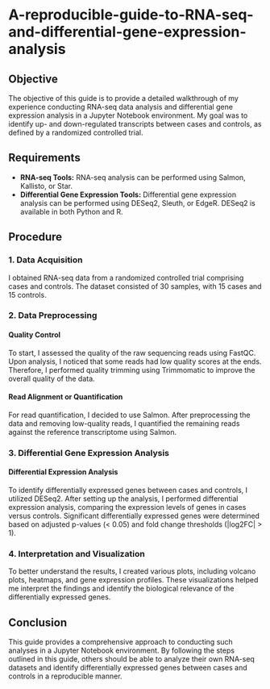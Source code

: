 # A-reproducible-guide-to-RNA-seq-and-differential-gene-expression-analysis

## Objective
The objective of this guide is to provide a detailed walkthrough of my experience conducting RNA-seq data analysis and differential gene expression analysis in a Jupyter Notebook environment. My goal was to identify up- and down-regulated transcripts between cases and controls, as defined by a randomized controlled trial.

## Requirements
- **RNA-seq Tools:** RNA-seq analysis can be performed using Salmon, Kallisto, or Star.
- **Differential Gene Expression Tools:** Differential gene expression analysis can be performed using DESeq2, Sleuth, or EdgeR. DESeq2 is available in both Python and R.

## Procedure

### 1. Data Acquisition
I obtained RNA-seq data from a randomized controlled trial comprising cases and controls. The dataset consisted of 30 samples, with 15 cases and 15 controls.

### 2. Data Preprocessing
#### Quality Control
To start, I assessed the quality of the raw sequencing reads using FastQC. Upon analysis, I noticed that some reads had low quality scores at the ends. Therefore, I performed quality trimming using Trimmomatic to improve the overall quality of the data.

#### Read Alignment or Quantification
For read quantification, I decided to use Salmon. After preprocessing the data and removing low-quality reads, I quantified the remaining reads against the reference transcriptome using Salmon.

### 3. Differential Gene Expression Analysis

#### Differential Expression Analysis
To identify differentially expressed genes between cases and controls, I utilized DESeq2. After setting up the analysis, I performed differential expression analysis, comparing the expression levels of genes in cases versus controls. Significant differentially expressed genes were determined based on adjusted p-values (< 0.05) and fold change thresholds (|log2FC| > 1).

### 4. Interpretation and Visualization
To better understand the results, I created various plots, including volcano plots, heatmaps, and gene expression profiles. These visualizations helped me interpret the findings and identify the biological relevance of the differentially expressed genes.


## Conclusion

This guide provides a comprehensive approach to conducting such analyses in a Jupyter Notebook environment. By following the steps outlined in this guide, others should be able to analyze their own RNA-seq datasets and identify differentially expressed genes between cases and controls in a reproducible manner.
